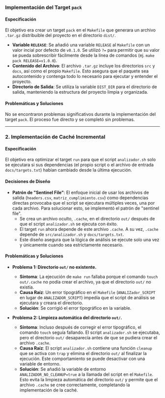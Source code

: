 ### Implementación del Target `pack`

#### Especificación
El objetivo era crear un target `pack` en el `Makefile` que generara un archivo `.tar.gz` distribuible del proyecto en el directorio `dist/`.

- **Variable `RELEASE`**: Se añadió una variable `RELEASE` al `Makefile` con un valor incial por defecto de `v0.1.0`. Se utilizó `?=` para permitir que su valor se pueda sobrescribir fácilmente desde la línea de comandos (ej. `make pack RELEASE=v1.0.0`).
- **Contenido del Archivo**: El archivo `.tar.gz` incluye los directorios `src` y `docs`, así como el propio `Makefile`. Esto asegura que el paquete sea autocontenido y contenga todo lo necesario para ejecutar y entender el proyecto.
- **Directorio de Salida**: Se utiliza la variable `DIST_DIR` para el directorio de salida, manteniendo la estructura del proyecto limpia y organizada.

#### Problemáticas y Soluciones
No se encontraron problemas significativos durante la implementación del target `pack`. El proceso fue directo y se completó sin problemas.

---

### 2. Implementación de Caché Incremental

#### Especificación
El objetivo era optimizar el target `run` para que el script `analizador.sh` solo se ejecutara si sus dependencias (el propio script o el archivo de entrada `docs/targets.txt`) habían cambiado desde la última ejecución.

#### Decisiones de Diseño
- **Patrón de "Sentinel File"**: El enfoque inicial de usar los archivos de salida (`headers.csv`, `matriz_cumplimiento.csv`) como dependencias directas provocaba que el script se ejecutara múltiples veces, una por cada archivo. Para solucionar esto, se implementó el patrón de "sentinel file".
  - Se crea un archivo oculto, `.cache`, en el directorio `out/` después de que el script `analizador.sh` se ejecuta con éxito.
  - El target `run` ahora depende de este archivo `.cache`. A su vez, `.cache` depende de `src/analizador.sh` y `docs/targets.txt`.
  - Este diseño asegura que la lógica de análisis se ejecute solo una vez y únicamente cuando sea estrictamente necesario.

#### Problemáticas y Soluciones
- **Problema 1: Directorio `out/` no existente.**
  - **Síntoma**: La ejecución de `make run` fallaba porque el comando `touch out/.cache` no podía crear el archivo, ya que el directorio `out/` no existía.
  - **Causa Raíz**: Un error tipográfico en el `Makefile` (`ANALIZador_SCRIPT` en lugar de `ANALIZADOR_SCRIPT`) impedía que el script de análisis se ejecutara y creara el directorio.
  - **Solución**: Se corrigió el error tipográfico en la variable.

- **Problema 2: Limpieza automática del directorio `out/`.**
  - **Síntoma**: Incluso después de corregir el error tipográfico, el comando `touch` seguía fallando. El script `analizador.sh` se ejecutaba, pero el directorio `out/` desaparecía antes de que se pudiera crear el archivo `.cache`.
  - **Causa Raíz**: El script `analizador.sh` contiene una función `cleanup` que se activa con `trap` y elimina el directorio `out/` al finalizar la ejecución. Este comportamiento se puede desactivar con una variable de entorno.
  - **Solución**: Se añadió la variable de entorno `ANALIZADOR_NO_CLEANUP=true` a la llamada del script en el `Makefile`. Esto evita la limpieza automática del directorio `out/` y permite que el archivo `.cache` se cree correctamente, completando la implementación de la caché.
